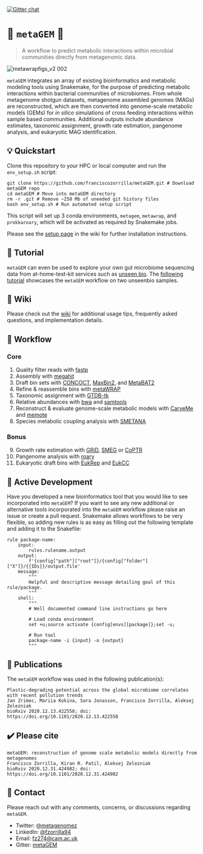 [![Gitter chat](https://badges.gitter.im/gitterHQ/gitter.png)](https://gitter.im/metaGEM/community)

# :microbe: `metaGEM` :gem:

> A workflow to predict metabolic interactions within microbial communities directly from metagenomic data.

![metawrapfigs_v2 002](https://user-images.githubusercontent.com/35606471/103545679-ceb71580-4e99-11eb-9862-084115121980.jpeg)

`metaGEM` integrates an array of existing bioinformatics and metabolic modeling tools using Snakemake, for the purpose of predicting metabolic interactions within bacterial communities of microbiomes. From whole metagenome shotgun datasets, metagenome assembled genomes (MAGs) are reconstructed, which are then converted into genome-scale metabolic models (GEMs) for *in silico* simulations of cross feeding interactions within sample based communities. Additional outputs include abundance estimates, taxonomic assignment, growth rate estimation, pangenome analysis, and eukaryotic MAG identification.

## :bulb: Quickstart

Clone this repository to your HPC or local computer and run the `env_setup.sh` script:

```
git clone https://github.com/franciscozorrilla/metaGEM.git # Download metaGEM repo
cd metaGEM # Move into metaGEM directory
rm -r .git # Remove ~250 Mb of uneeded git history files
bash env_setup.sh # Run automated setup script
```

This script will set up 3 conda environments, `metagem`, `metawrap`, and `prokkaroary`, which will be activated as required by Snakemake jobs.

Please see the [setup page](https://github.com/franciscozorrilla/metaGEM/wiki/Quickstart) in the wiki for further installation instructions.

## :school_satchel: Tutorial

`metaGEM` can even be used to explore your own gut microbiome sequencing data from at-home-test-kit services such as [unseen bio](https://unseenbio.com/). The [following tutorial](https://github.com/franciscozorrilla/unseenbio_metaGEM) showcases the `metaGEM` workflow on two unseenbio samples.

## :book: Wiki

Please check out the [wiki](https://github.com/franciscozorrilla/metaGEM/wiki) for additional usage tips, frequently asked questions, and implementation details. 

## :wrench: Workflow

### Core

1. Quality filter reads with [fastp](https://github.com/OpenGene/fastp)
2. Assembly with [megahit](https://github.com/voutcn/megahit)
3. Draft bin sets with [CONCOCT](https://github.com/BinPro/CONCOCT), [MaxBin2](https://sourceforge.net/projects/maxbin2/), and [MetaBAT2](https://sourceforge.net/projects/maxbin2/)
4. Refine & reassemble bins with [metaWRAP](https://github.com/bxlab/metaWRAP)
5. Taxonomic assignment with [GTDB-tk](https://github.com/Ecogenomics/GTDBTk)
6. Relative abundances with [bwa](https://github.com/lh3/bwa) and [samtools](https://github.com/samtools/samtools)
7. Reconstruct & evaluate genome-scale metabolic models with [CarveMe](https://github.com/cdanielmachado/carveme) and [memote](https://github.com/opencobra/memote)
8. Species metabolic coupling analysis with [SMETANA](https://github.com/cdanielmachado/smetana)

### Bonus

9. Growth rate estimation with [GRiD](https://github.com/ohlab/GRiD), [SMEG](https://github.com/ohlab/SMEG) or [CoPTR](https://github.com/tyjo/coptr)
10. Pangenome analysis with [roary](https://github.com/sanger-pathogens/Roary)
11. Eukaryotic draft bins with [EukRep](https://github.com/patrickwest/EukRep) and [EukCC](https://github.com/Finn-Lab/EukCC)

## :construction: Active Development

Have you developed a new bioinformatics tool that you would like to see incorporated into `metaGEM`? If you want to see any new additional or alternative tools incorporated into the `metaGEM` workflow please raise an issue or create a pull request. Snakemake allows workflows to be very flexible, so adding new rules is as easy as filling out the following template and adding it to the Snakefile:

```
rule package-name:
    input:
        rules.rulename.output
    output:
        f'{config["path"]["root"]}/{config["folder"]["X"]}/{{IDs}}/output.file'
    message:
        """
        Helpful and descriptive message detailing goal of this rule/package.
        """
    shell:
        """
        # Well documented command line instructions go here
        
        # Load conda environment 
        set +u;source activate {config[envs][package]};set -u;

        # Run tool
        package-name -i {input} -o {output}
        """
```

## :paperclip: Publications

The `metaGEM` workflow was used in the following publication(s):

```
Plastic-degrading potential across the global microbiome correlates with recent pollution trends
Jan Zrimec, Mariia Kokina, Sara Jonasson, Francisco Zorrilla, Aleksej Zelezniak
bioRxiv 2020.12.13.422558; doi: https://doi.org/10.1101/2020.12.13.422558 
```

## :heavy_check_mark: Please cite

```
metaGEM: reconstruction of genome scale metabolic models directly from metagenomes
Francisco Zorrilla, Kiran R. Patil, Aleksej Zelezniak
bioRxiv 2020.12.31.424982; doi: https://doi.org/10.1101/2020.12.31.424982 
```

## 📲 Contact

Please reach out with any comments, concerns, or discussions regarding `metaGEM`.

* Twitter: [@metagenomez](https://twitter.com/metagenomez)
* LinkedIn: [@fzorrilla94](https://www.linkedin.com/in/fzorrilla94/)
* Email: fz274@cam.ac.uk
* Gitter: [metaGEM](https://gitter.im/metaGEM/community)
